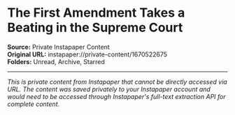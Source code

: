 # The First Amendment Takes a Beating in the Supreme Court

**Source:** Private Instapaper Content  
**Original URL:** instapaper://private-content/1670522675  
**Folders:** Unread, Archive, Starred  

---

*This is private content from Instapaper that cannot be directly accessed via URL. The content was saved privately to your Instapaper account and would need to be accessed through Instapaper's full-text extraction API for complete content.*